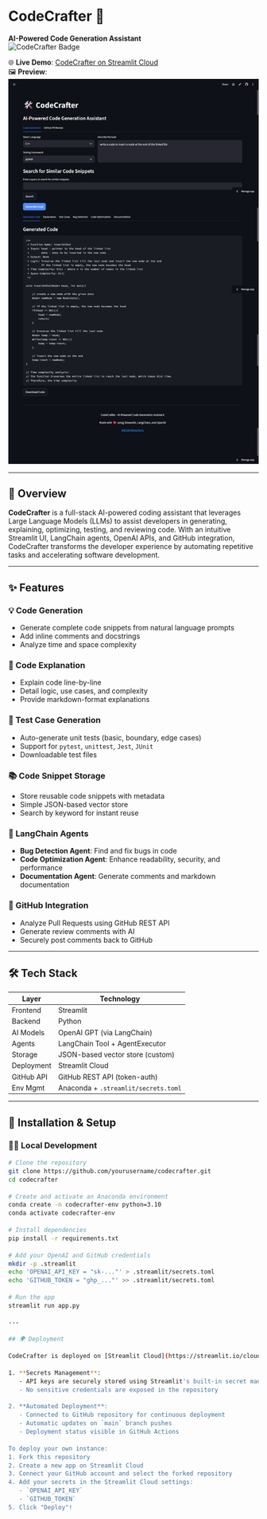 # CodeCrafter 🚀

**AI-Powered Code Generation Assistant**  
![CodeCrafter Badge](https://img.shields.io/badge/CodeCrafter-AI%20Powered-blue)

🌐 **Live Demo**: [CodeCrafter on Streamlit Cloud](https://codecrafter-jehemxr5mgdbwiyzmpdflq.streamlit.app/)  
🖼 **Preview**:  
![CodeCrafter Preview](preview3.png)

---

## 🧠 Overview

**CodeCrafter** is a full-stack AI-powered coding assistant that leverages Large Language Models (LLMs) to assist developers in generating, explaining, optimizing, testing, and reviewing code. With an intuitive Streamlit UI, LangChain agents, OpenAI APIs, and GitHub integration, CodeCrafter transforms the developer experience by automating repetitive tasks and accelerating software development.

---

## ✨ Features

### 💡 Code Generation
- Generate complete code snippets from natural language prompts
- Add inline comments and docstrings
- Analyze time and space complexity

### 🧾 Code Explanation
- Explain code line-by-line
- Detail logic, use cases, and complexity
- Provide markdown-format explanations

### 🧪 Test Case Generation
- Auto-generate unit tests (basic, boundary, edge cases)
- Support for `pytest`, `unittest`, `Jest`, `JUnit`
- Downloadable test files

### 📚 Code Snippet Storage
- Store reusable code snippets with metadata
- Simple JSON-based vector store
- Search by keyword for instant reuse

### 🤖 LangChain Agents
- **Bug Detection Agent**: Find and fix bugs in code
- **Code Optimization Agent**: Enhance readability, security, and performance
- **Documentation Agent**: Generate comments and markdown documentation

### 🔗 GitHub Integration
- Analyze Pull Requests using GitHub REST API
- Generate review comments with AI
- Securely post comments back to GitHub

---

## 🛠️ Tech Stack

| Layer         | Technology                          |
|--------------|--------------------------------------|
| Frontend      | Streamlit                           |
| Backend       | Python                              |
| AI Models     | OpenAI GPT (via LangChain)          |
| Agents        | LangChain Tool + AgentExecutor      |
| Storage       | JSON-based vector store (custom)    |
| Deployment    | Streamlit Cloud                     |
| GitHub API    | GitHub REST API (token-auth)        |
| Env Mgmt      | Anaconda + `.streamlit/secrets.toml`|

---

## 🚀 Installation & Setup

### 🧑‍💻 Local Development

```bash
# Clone the repository
git clone https://github.com/yourusername/codecrafter.git
cd codecrafter

# Create and activate an Anaconda environment
conda create -n codecrafter-env python=3.10
conda activate codecrafter-env

# Install dependencies
pip install -r requirements.txt

# Add your OpenAI and GitHub credentials
mkdir -p .streamlit
echo 'OPENAI_API_KEY = "sk-..."' > .streamlit/secrets.toml
echo 'GITHUB_TOKEN = "ghp_..."' >> .streamlit/secrets.toml

# Run the app
streamlit run app.py

---

## 🌍 Deployment

CodeCrafter is deployed on [Streamlit Cloud](https://streamlit.io/cloud) with the following configuration:

1. **Secrets Management**:
   - API keys are securely stored using Streamlit's built-in secret manager
   - No sensitive credentials are exposed in the repository

2. **Automated Deployment**:
   - Connected to GitHub repository for continuous deployment
   - Automatic updates on `main` branch pushes
   - Deployment status visible in GitHub Actions

To deploy your own instance:
1. Fork this repository
2. Create a new app on Streamlit Cloud
3. Connect your GitHub account and select the forked repository
4. Add your secrets in the Streamlit Cloud settings:
   - `OPENAI_API_KEY`
   - `GITHUB_TOKEN`
5. Click "Deploy"!
